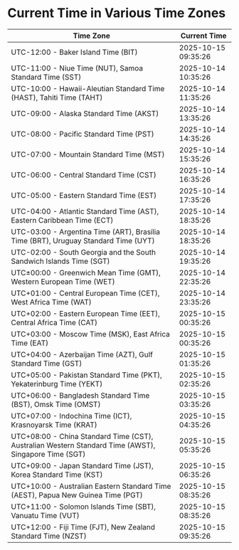 # Current Time in Various Time Zones

| Time Zone | Current Time |
|-----------|--------------|
| UTC-12:00 - Baker Island Time (BIT) | 2025-10-15 09:35:26 |
| UTC-11:00 - Niue Time (NUT), Samoa Standard Time (SST) | 2025-10-14 10:35:26 |
| UTC-10:00 - Hawaii-Aleutian Standard Time (HAST), Tahiti Time (TAHT) | 2025-10-14 11:35:26 |
| UTC-09:00 - Alaska Standard Time (AKST) | 2025-10-14 13:35:26 |
| UTC-08:00 - Pacific Standard Time (PST) | 2025-10-14 14:35:26 |
| UTC-07:00 - Mountain Standard Time (MST) | 2025-10-14 15:35:26 |
| UTC-06:00 - Central Standard Time (CST) | 2025-10-14 16:35:26 |
| UTC-05:00 - Eastern Standard Time (EST) | 2025-10-14 17:35:26 |
| UTC-04:00 - Atlantic Standard Time (AST), Eastern Caribbean Time (ECT) | 2025-10-14 18:35:26 |
| UTC-03:00 - Argentina Time (ART), Brasília Time (BRT), Uruguay Standard Time (UYT) | 2025-10-14 18:35:26 |
| UTC-02:00 - South Georgia and the South Sandwich Islands Time (SGT) | 2025-10-14 19:35:26 |
| UTC±00:00 - Greenwich Mean Time (GMT), Western European Time (WET) | 2025-10-14 22:35:26 |
| UTC+01:00 - Central European Time (CET), West Africa Time (WAT) | 2025-10-14 23:35:26 |
| UTC+02:00 - Eastern European Time (EET), Central Africa Time (CAT) | 2025-10-15 00:35:26 |
| UTC+03:00 - Moscow Time (MSK), East Africa Time (EAT) | 2025-10-15 00:35:26 |
| UTC+04:00 - Azerbaijan Time (AZT), Gulf Standard Time (GST) | 2025-10-15 01:35:26 |
| UTC+05:00 - Pakistan Standard Time (PKT), Yekaterinburg Time (YEKT) | 2025-10-15 02:35:26 |
| UTC+06:00 - Bangladesh Standard Time (BST), Omsk Time (OMST) | 2025-10-15 03:35:26 |
| UTC+07:00 - Indochina Time (ICT), Krasnoyarsk Time (KRAT) | 2025-10-15 04:35:26 |
| UTC+08:00 - China Standard Time (CST), Australian Western Standard Time (AWST), Singapore Time (SGT) | 2025-10-15 05:35:26 |
| UTC+09:00 - Japan Standard Time (JST), Korea Standard Time (KST) | 2025-10-15 06:35:26 |
| UTC+10:00 - Australian Eastern Standard Time (AEST), Papua New Guinea Time (PGT) | 2025-10-15 08:35:26 |
| UTC+11:00 - Solomon Islands Time (SBT), Vanuatu Time (VUT) | 2025-10-15 08:35:26 |
| UTC+12:00 - Fiji Time (FJT), New Zealand Standard Time (NZST) | 2025-10-15 09:35:26 |
